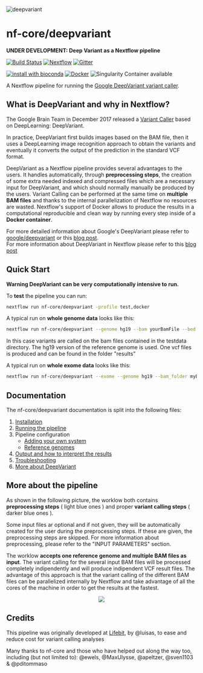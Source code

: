 ![deepvariant](https://raw.githubusercontent.com/nf-core/deepvariant/master/docs/images/deepvariant_logo.png)

# nf-core/deepvariant

**UNDER DEVELOPMENT: Deep Variant as a Nextflow pipeline**

[![Build Status](https://travis-ci.org/nf-core/deepvariant.svg?branch=master)](https://travis-ci.org/nf-core/deepvariant)
[![Nextflow](https://img.shields.io/badge/nextflow-%E2%89%A50.32.0-brightgreen.svg)](https://www.nextflow.io/)
[![Gitter](https://img.shields.io/badge/gitter-%20join%20chat%20%E2%86%92-4fb99a.svg)](https://gitter.im/nf-core/Lobby)

[![install with bioconda](https://img.shields.io/badge/install%20with-bioconda-brightgreen.svg)](http://bioconda.github.io/)
[![Docker](https://img.shields.io/docker/automated/nfcore/deepvariant.svg)](https://hub.docker.com/r/nfcore/deepvariant)
![Singularity Container available](https://img.shields.io/badge/singularity-available-7E4C74.svg)

A Nextflow pipeline for running the [Google DeepVariant variant caller](https://github.com/google/deepvariant).

## What is DeepVariant and why in Nextflow?

The Google Brain Team in December 2017 released a [Variant Caller](https://www.ebi.ac.uk/training/online/course/human-genetic-variation-i-introduction/variant-identification-and-analysis/what-variant) based on DeepLearning: DeepVariant.

In practice, DeepVariant first builds images based on the BAM file, then it uses a DeepLearning image recognition approach to obtain the variants and eventually it converts the output of the prediction in the standard VCF format.

DeepVariant as a Nextflow pipeline provides several advantages to the users. It handles automatically, through **preprocessing steps**, the creation of some extra needed indexed and compressed files which are a necessary input for DeepVariant, and which should normally manually be produced by the users.
Variant Calling can be performed at the same time on **multiple BAM files** and thanks to the internal parallelization of Nextflow no resources are wasted.
Nextflow's support of Docker allows to produce the results in a computational reproducible and clean way by running every step inside of a **Docker container**.

For more detailed information about Google's DeepVariant please refer to [google/deepvariant](https://github.com/google/deepvariant) or this [blog post](https://research.googleblog.com/2017/12/deepvariant-highly-accurate-genomes.html). <br />
For more information about DeepVariant in Nextflow please refer to this [blog post](https://blog.lifebit.ai/post/deepvariant/?utm_campaign=documentation&utm_source=github&utm_medium=web)

## Quick Start

**Warning DeepVariant can be very computationally intensive to run.**

To **test** the pipeline you can run:

```bash
nextflow run nf-core/deepvariant -profile test,docker
```

A typical run on **whole genome data** looks like this:

```bash
nextflow run nf-core/deepvariant --genome hg19 --bam yourBamFile --bed yourBedFile -profile standard,docker
```

In this case variants are called on the bam files contained in the testdata directory. The hg19 version of the reference genome is used.
One vcf files is produced and can be found in the folder "results"

A typical run on **whole exome data** looks like this:

```bash
nextflow run nf-core/deepvariant --exome --genome hg19 --bam_folder myBamFolder --bed myBedFile -profile standard,docker
```

## Documentation

The nf-core/deepvariant documentation is split into the following files:

1. [Installation](docs/installation.md)
2. [Running the pipeline](docs/usage.md)
3. Pipeline configuration
   - [Adding your own system](docs/configuration/adding_your_own.md)
   - [Reference genomes](docs/configuration/reference_genomes.md)
4. [Output and how to interpret the results](docs/output.md)
5. [Troubleshooting](docs/troubleshooting.md)
6. [More about DeepVariant](docs/about.md)

## More about the pipeline

As shown in the following picture, the worklow both contains **preprocessing steps** ( light blue ones ) and proper **variant calling steps** ( darker blue ones ).

Some input files ar optional and if not given, they will be automatically created for the user during the preprocessing steps. If these are given, the preprocessing steps are skipped. For more information about preprocessing, please refer to the "INPUT PARAMETERS" section.

The worklow **accepts one reference genome and multiple BAM files as input**. The variant calling for the several input BAM files will be processed completely indipendently and will produce indipendent VCF result files. The advantage of this approach is that the variant calling of the different BAM files can be parallelized internally by Nextflow and take advantage of all the cores of the machine in order to get the results at the fastest.

<p align="center">
  <img src="https://github.com/nf-core/deepvariant/blob/master/pics/pic_workflow.jpg">
</p>

## Credits

This pipeline was originally developed at [Lifebit](https://lifebit.ai/?utm_campaign=documentation&utm_source=github&utm_medium=web), by @luisas, to ease and reduce cost for variant calling analyses

Many thanks to nf-core and those who have helped out along the way too, including (but not limited to): @ewels, @MaxUlysse, @apeltzer, @sven1103 & @pditommaso
